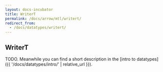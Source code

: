 ```yaml
---
layout: docs-incubator
title: WriterT
permalink: /docs/arrow/mtl/writert/
redirect_from:
  - /docs/datatypes/writert/
---
```


## WriterT





TODO. Meanwhile you can find a short description in the [intro to datatypes]({{ '/docs/datatypes/intro/' | relative_url }}).
